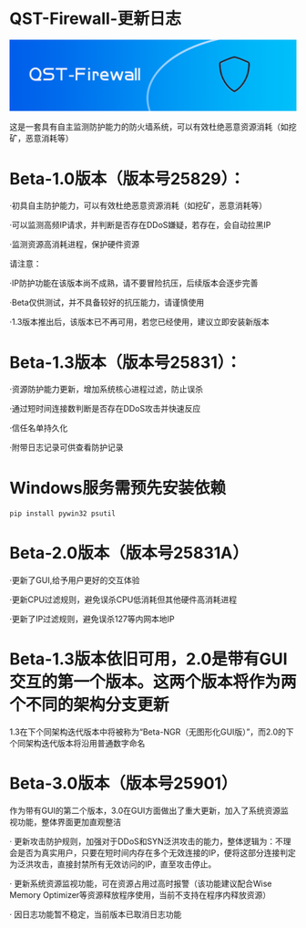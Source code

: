 # QST-Firewall-更新日志

<p align="center">
  <img alt="sai-coder-5" src="./RDLOGO.png">
</p>

这是一套具有自主监测防护能力的防火墙系统，可以有效杜绝恶意资源消耗（如挖矿，恶意消耗等）

# Beta-1.0版本（版本号25829）：

 ·初具自主防护能力，可以有效杜绝恶意资源消耗（如挖矿，恶意消耗等）

 ·可以监测高频IP请求，并判断是否存在DDoS嫌疑，若存在，会自动拉黑IP

 ·监测资源高消耗进程，保护硬件资源

请注意：

 ·IP防护功能在该版本尚不成熟，请不要冒险抗压，后续版本会逐步完善

 ·Beta仅供测试，并不具备较好的抗压能力，请谨慎使用
 
 ·1.3版本推出后，该版本已不再可用，若您已经使用，建议立即安装新版本

 # Beta-1.3版本（版本号25831）：
  
  ·资源防护能力更新，增加系统核心进程过滤，防止误杀
  
  ·通过短时间连接数判断是否存在DDoS攻击并快速反应
  
  ·信任名单持久化
  
  ·附带日志记录可供查看防护记录

 # Windows服务需预先安装依赖

  ```bash
pip install pywin32 psutil
```

 # Beta-2.0版本（版本号25831A）

  ·更新了GUI,给予用户更好的交互体验
  
  ·更新CPU过滤规则，避免误杀CPU低消耗但其他硬件高消耗进程

  ·更新了IP过滤规则，避免误杀127等内网本地IP
  
# Beta-1.3版本依旧可用，2.0是带有GUI交互的第一个版本。这两个版本将作为两个不同的架构分支更新
 1.3在下个同架构迭代版本中将被称为“Beta-NGR（无图形化GUI版）”，而2.0的下个同架构迭代版本将沿用普通数字命名
# Beta-3.0版本（版本号25901）
 作为带有GUI的第二个版本，3.0在GUI方面做出了重大更新，加入了系统资源监视功能，整体界面更加直观整洁
 
 · 更新攻击防护规则，加强对于DDoS和SYN泛洪攻击的能力，整体逻辑为：不理会是否为真实用户，只要在短时间内存在多个无效连接的IP，便将这部分连接判定为泛洪攻击，直接封禁所有无效访问的IP，直至攻击停止。
 
 · 更新系统资源监视功能，可在资源占用过高时报警（该功能建议配合Wise Memory Optimizer等资源释放程序使用，当前不支持在程序内释放资源）

 · 因日志功能暂不稳定，当前版本已取消日志功能
